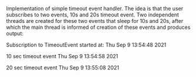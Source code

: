 Implementation of simple timeout event handler. The idea is that the user
subscribes to two events, 10s and 20s timeout event. Two independent threads are
created for these two events that sleep for 10s and 20s, after which the main
thread is informed of creation of these events and produces output:

Subscription to TimeoutEvent started at: Thu Sep  9 13:54:48 2021

10 sec timeout event Thu Sep  9 13:54:58 2021

20 sec timeout event Thu Sep  9 13:55:08 2021

